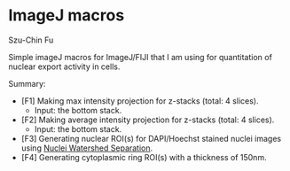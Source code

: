 ImageJ macros
====================
Szu-Chin Fu

Simple imageJ macros for ImageJ/FIJI that I am using for quantitation of nuclear export activity in cells.

Summary:
* [F1] Making max intensity projection for z-stacks (total: 4 slices). 
  * Input: the bottom stack.
* [F2] Making average intensity projection for z-stacks (total: 4 slices). 
  * Input: the bottom stack.
* [F3] Generating nuclear ROI(s) for DAPI/Hoechst stained nuclei images using [Nuclei Watershed Separation](http://imagej.net/Nuclei_Watershed_Separation). 
* [F4] Generating cytoplasmic ring ROI(s) with a thickness of 150nm. 
